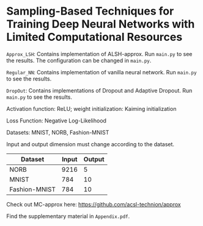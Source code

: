# Sampling-Based Techniques for Training Deep Neural Networks with Limited Computational Resources


`Approx_LSH`: Contains implementation of ALSH-approx. Run `main.py` to see the results. The configuration can be changed in `main.py`.

`Regular_NN`: Contains implementation of vanilla neural network. Run `main.py` to see the results.

`DropOut`: Contains implementations of Dropout and Adaptive Dropout. Run `main.py` to see the results.


Activation function: ReLU; weight initialization: Kaiming initialization

Loss Function: Negative Log-Likelihood


Datasets: MNIST, NORB, Fashion-MNIST

Input and output dimension must change according to the dataset.

| Dataset | Input |   Output |
| ------- | ----- | -------- |
| NORB    | 9216  |    5     |
| MNIST   | 784   |    10    |
| Fashion-MNIST  | 784   |    10    |


Check out MC-approx here:
https://github.com/acsl-technion/approx


Find the supplementary material in `Appendix.pdf`.

